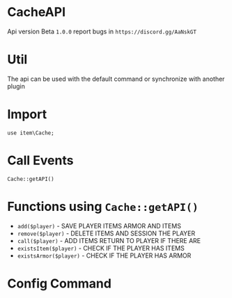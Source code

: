 # CacheAPI
Api version Beta `1.0.0` report bugs in `https://discord.gg/AaNskGT`

# Util
The api can be used with the default command or synchronize with another plugin

# Import
```
use item\Cache; 
```

# Call Events
```
Cache::getAPI()
```

# Functions using `Cache::getAPI()`

- `add($player)` - SAVE PLAYER ITEMS ARMOR AND ITEMS
- `remove($player)` - DELETE ITEMS AND SESSION THE PLAYER
- `call($player)` - ADD ITEMS RETURN TO PLAYER IF THERE ARE
- `existsItem($player)` - CHECK IF THE PLAYER HAS ITEMS
- `existsArmor($player)` - CHECK IF THE PLAYER HAS ARMOR

# Config Command




